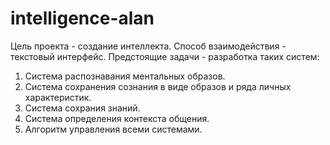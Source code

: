 # intelligence-alan
Цель проекта - создание интеллекта. Способ взаимодействия - текстовый интерфейс. Предстоящие задачи - разработка таких систем: 

1. Система распознавания ментальных образов. 
2. Система сохранения сознания в виде образов и ряда личных характеристик.
3. Система сохрания знаний.
4. Система определения контекста общения. 
5. Алгоритм управления всеми системами.
